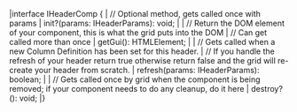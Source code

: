 <framework-specific-section frameworks="javascript">
<snippet transform={false} language="ts">
|interface IHeaderComp {
|    // Optional method, gets called once with params
|    init?(params: IHeaderParams): void;
|    
|    // Return the DOM element of your component, this is what the grid puts into the DOM
|    // Can get called more than once
|    getGui(): HTMLElement;
|    
|    // Gets called when a new Column Definition has been set for this header.
|    // If you handle the refresh of your header return true otherwise return false and the grid will re-create your header from scratch.
|    refresh(params: IHeaderParams): boolean;
|    
|    // Gets called once by grid when the component is being removed; if your component needs to do any cleanup, do it here
|    destroy?(): void;
|}
</snippet>
</framework-specific-section>
